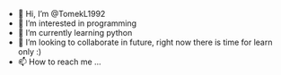 - 👋 Hi, I’m @TomekL1992
- 👀 I’m interested in programming
- 🌱 I’m currently learning python
- 💞️ I’m looking to collaborate in future, right now there is time for learn only :)
- 📫 How to reach me ...

<!---
TomekL1992/TomekL1992 is a ✨ special ✨ repository because its `README.md` (this file) appears on your GitHub profile.
You can click the Preview link to take a look at your changes.
--->
